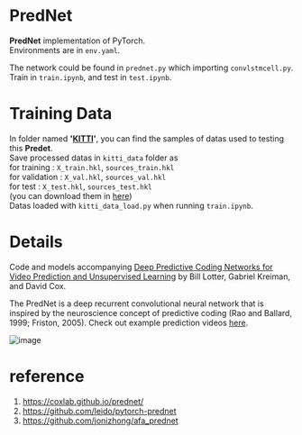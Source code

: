 # PredNet

**PredNet** implementation of PyTorch.  
Environments are in `env.yaml`.  

The network could be found in `prednet.py` which importing `convlstmcell.py`.  
Train in `train.ipynb`, and test in `test.ipynb`.  

# Training Data
In folder named **'[KITTI](http://www.cvlibs.net/datasets/kitti/)'**, you can find the samples of datas used to testing this **Predet**.  
Save processed datas in `kitti_data` folder as  
for training : `X_train.hkl`, `sources_train.hkl`  
for validation : `X_val.hkl`, `sources_val.hkl`  
for test : `X_test.hkl`, `sources_test.hkl`  
(you can download them in [here](https://figshare.com/articles/dataset/KITTI_hkl_files/7985684))  
Datas loaded with `kitti_data_load.py` when running `train.ipynb`.  

# Details

Code and models accompanying [Deep Predictive Coding Networks for Video Prediction and Unsupervised Learning](https://arxiv.org/abs/1605.08104) by Bill Lotter, Gabriel Kreiman, and David Cox.  

The PredNet is a deep recurrent convolutional neural network that is inspired by the neuroscience concept of predictive coding (Rao and Ballard, 1999; Friston, 2005). Check out example prediction videos [here](https://coxlab.github.io/prednet/).  

![image](https://user-images.githubusercontent.com/83002480/125235880-212c2f80-e31e-11eb-9955-e16c6c794c8c.png)

# reference
1. https://coxlab.github.io/prednet/
2. https://github.com/leido/pytorch-prednet
3. https://github.com/jonizhong/afa_prednet
